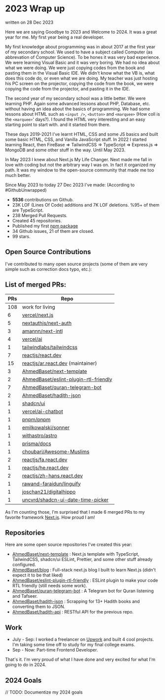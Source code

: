 # 2023 Wrap up

written on 28 Dec 2023

Here we are saying Goodbye to 2023 and Welcome to 2024. It was a great year for me. My first year being a real developer.

My first knowledge about programming was in about 2017 at the first year of my secondary school. We used to have a subject called Computer (as abbrevation of Computer Science). To be hones it was very bad experience. We were learning Visual Basic and it was very boring. We had no idea about what we were doing. We were just copying codes from the book and pasting them in the Visual Basic IDE. We didn't know what the VB is, what does this code do, or even what we are doing. My teacher was just hosting his PC screen on the projector, copying the code from the book, we were copying the code from the projector, and pasting it in the IDE.

The second year of my secondary school was a little better. We were learning PHP. Again some advanced lessons about PHP, Database, etc. without having an idea about the basics of programming. We had some lessons about HTML such as `<input />`, `<button>` and `<marquee>` (How coll is the `<marquee>`' days?). I found the HTML very interesting and an easy starting point to start with. and it started from there.

These days 2019-2021 I've learnt HTML, CSS and some JS basics and built some basic HTML, CSS, and Vanilla JavaScript stuff. In 2022 I started learning React, then FireBase => TailwindCSS => TypeScript => Express.js => MongoDB and some other stuff in the way. Until May 2023.

In May 2023 I knew about Next.js My Life Changer. Next made me fall in love with coding but not the arbitrary way I was on. In fact it organized my path. It was my window to the open-source community that made me too much better.

Since May 2023 to today 27 Dec 2023 I've made: (According to #GithubUnwrapped)

-  **5536** contributions on Github.
-  23K LOF (Lines Of Code) additions and 7K LOF deletions. %95+ of them are TypeScript.
-  238 Merged Pull Requests.
-  Created 45 repositories.
-  Published my first [npm package](https://github.com/AhmedBaset/eslint-plugin-rtl-friendly)
-  34 Github issues, 21 of them are closed.
-  99 stars.

## Open Source Contributions

I've contributed to many open source projects (some of them are very simple such as correction docs typo, etc.):

## List of merged PRs:

| PRs | Repo                                                                                                        |
| --- | ----------------------------------------------------------------------------------------------------------- |
| 108 | work for living                                                                             |
| 6   | [vercel/next.js][1]                                                                                         |
| 5   | [nextauthjs/next-auth](https://github.com/nextauthjs/next-auth)                                             |
| 3   | [amannn/next-intl](https://github.com/amannn/next-intl)                                                     |
| 4   | [vercel/ai](https://github.com/vercel/ai)                                                                   |
| 1   | [tailwindlabs/tailwindcss](https://github.com/tailwindlabs/tailwindcss)                                     |
| 7   | [reactjs/react.dev](https://github.com/reactjs/react.dev/pull/6138)                                         |
| 15  | [reactjs/ar.react.dev](https://github.com/reactjs/ar.react.dev) (maintainer)                                |
| 3   | [AhmedBaset/next-template][2]                                                                          |
| 2   | [AhmedBaset/eslint-plugin-rtl-friendly](https://github.com/AhmedBaset/eslint-plugin-rtl-friendly) |
| 7   | [AhmedBaset/quran-telegram-bot](https://github.com/AhmedBaset/quran-telegram-bot)                 |
| 2   | [AhmedBaset/hadith-json](https://github.com/AhmedBaset/hadith-json)                               |
| 1   | [shadcn/ui](https://github.com/shadcn-ui/ui)                                                                |
| 1   | [vercel/ai-chatbot](https://github.com/vercel/ai-chatbot)                                                   |
| 1   | [pnpm/pnpm](https://github.com/pnpm/pnpm)                                                                   |
| 1   | [emilkowalski/sonner](https://github.com/emilkowalski/sonner)                                               |
| 1   | [withastro/astro](https://github.com/withastro/astro/pull/7546)                                             |
| 1   | [prisma/docs](https://github.com/prisma/docs)                                                               |
| 1   | [choubari/Awesome-Muslims](https://github.com/choubari/Awesome-Muslims)                                     |
| 2   | [reactjs/fa.react.dev](https://github.com/reactjs/fa.react.dev)                                             |
| 1   | [reactjs/he.react.dev](https://github.com/reactjs/he.react.dev)                                             |
| 2   | [reactjs/zh-hans.react.dev](https://github.com/reactjs/zh-hans.react.dev)                                   |
| 1   | [rawand-faraidun/linguify](https://github.com/rawand-faraidun/linguify/pull/19)                             |
| 1   | [joschan21/digitalhippo](https://github.com/joschan21/digitalhippo/pull/1)                                  |
| 1   | [uncvrd/shadcn-ui-date-time-picker](https://github.com/uncvrd/shadcn-ui-date-time-picker/pull/3)            |

As I'm counting those, I'm surprised that I made 6 merged PRs to my favorite framework [Next.js][1]. How proud I am!

## Repositories

Here are some open source repositories I've created this year:

- [AhmedBaset/next-template][2] : Next.js template with TypeScript, TailwindCSS, shadcn/ui ESLint, Prettier, and some other stuff already configured.
- [AhmedBaset/blog](https://github.com/AhmedBaset/blog) : Full-stack next.js blog I built to learn Next.js (didn't expect it to be that liked)
- [AhmedBaset/eslint-plugin-rtl-friendly](https://github.com/AhmedBaset/eslint-plugin-rtl-friendly) : ESLint plugin to make your code RTL friendly (still needs some work).
- [AhmedBaset/quran-telegram-bot](https://github.com/AhmedBaset/quran-telegram-bot) : A Telegram bot for Quran listening and Tafseer.
- [AhmedBaset/hadith-json](https://github.com/AhmedBaset/hadith-json) : Scrapping for 13+ Hadith books and converting them to JSON.
- [AhmedBaset/hadith-api](https://github.com/AhmedBaset/hadith-api) : RESTful API for the previous repo.

## Work

- July - Sep: I worked a freelancer on [Upwork](https://www.upwork.com/freelancers/~014c62e51cf0b7e1cf) and built 4 cool projects. I'm taking some time off to study for my final college exams.
- Sep - Now: Part-time Frontend Developer.

That's it. I'm very proud of what I have done and very excited for what I'm going to do in 2024.

## 2024 Goals

// TODO: Documentize my 2024 goals

[1]: https://github.com/vercel/next.js
[2]: https://github.com/AhmedBaset/next-template
